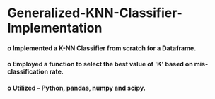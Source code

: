 # Generalized-KNN-Classifier-Implementation

#### o Implemented a K-NN Classifier from scratch for a Dataframe.
#### o Employed a function to select the best value of 'K' based on mis-classification rate.
#### o Utilized – Python, pandas, numpy and scipy.

